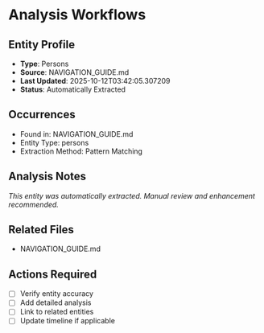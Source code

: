 # Analysis Workflows

## Entity Profile
- **Type**: Persons
- **Source**: NAVIGATION_GUIDE.md
- **Last Updated**: 2025-10-12T03:42:05.307209
- **Status**: Automatically Extracted

## Occurrences
- Found in: NAVIGATION_GUIDE.md
- Entity Type: persons
- Extraction Method: Pattern Matching

## Analysis Notes
*This entity was automatically extracted. Manual review and enhancement recommended.*

## Related Files
- NAVIGATION_GUIDE.md

## Actions Required
- [ ] Verify entity accuracy
- [ ] Add detailed analysis
- [ ] Link to related entities
- [ ] Update timeline if applicable
